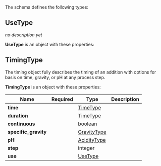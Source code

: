 The schema defines the following types:

## UseType 

*no description yet*

**UseType** is an object with these properties:


## TimingType 

The timing object fully describes the timing of an addition with options for basis on time, gravity, or pH at any process step.

**TimingType** is an object with these properties:

|Name|Required|Type|Description|
|--|--|--|--|
| **time** |  | [TimeType](measureable_units.json.md#timetype)|  |
| **duration** |  | [TimeType](measureable_units.json.md#timetype)|  |
| **continuous** |  | boolean|  |
| **specific_gravity** |  | [GravityType](measureable_units.json.md#gravitytype)|  |
| **pH** |  | [AcidityType](measureable_units.json.md#aciditytype)|  |
| **step** |  | integer|  |
| **use** |  | [UseType](#usetype)|  |

